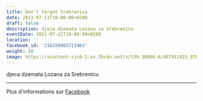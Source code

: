 ```yaml
---
title: Don't forget Srebrenica
date: 2021-07-11T18:00:00+0200
draft: false
description: djeca dzemata Lozana za Srebrenicu
eventDate: 2021-07-11T18:00:00+0200
location: ''
facebook_id: '216159003711963'
weight: 30
image: https://scontent-sjc6-1.xx.fbcdn.net/v/t39.30808-6/467911425_8702124949883247_8451066247417132989_n.jpg?_nc_cat=103&ccb=1-7&_nc_sid=9e60e4&_nc_ohc=nc513FnBvnAQ7kNvwFzemJ0&_nc_oc=Adl1_w0VN2nJDb5D5a7nvEnWwgMPFQ8-o9qZ8B0ajBtNlKwgtUBzj7nVlFc7yl0kXaY&_nc_zt=23&_nc_ht=scontent-sjc6-1.xx&edm=ABTKTjYEAAAA&_nc_gid=hfC945ViG_iVNnVdZt5kUQ&oh=00_AffbmZqfgzk5-w2TO2xn0fOmJgi-m9zt9VkTifig8MOK7g&oe=68FE36D9
---
```


djeca dzemata Lozana za Srebrenicu

---

Plus d'informations sur [Facebook](https://facebook.com/events/216159003711963)
